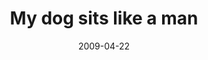---
layout: base.njk
title : 'My dog sits like a man' 
view_title : 'My dog sits like a man' 
year : '2009' 
date : '2009-04-22' 
img_file : '/drawing/mydogsitslikeaman.png' 
html_file : 'mydogsitslikeaman' 
next_html : 'youmotivateme.html' 
year_order : '141' 
permalink : "title/{{html_file}}.html"
---